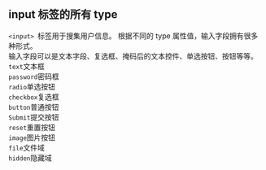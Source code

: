 ##  input 标签的所有 type 
`<input> `标签用于搜集用户信息。
根据不同的 type 属性值，输入字段拥有很多种形式。<br>
输入字段可以是文本字段、复选框、掩码后的文本控件、单选按钮、按钮等等。
`text`文本框<br>
`password`密码框<br>
`radio`单选按钮<br>
`checkbox`复选框<br>
`button`普通按钮<br>
`Submit`提交按钮<br>
`reset`重置按钮<br>
`image`图片按钮<br>
`file`文件域<br>
`hidden`隐藏域<br>
